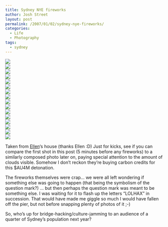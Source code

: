 ```yaml
---
title: Sydney NYE fireworks
author: Josh Street
layout: post
permalink: /2007/01/02/sydney-nye-fireworks/
categories:
  - Life
  - Photography
tags:
  - sydney
---
```

![][1]  
![][2]  
![][3]  
![][4]  
![][5]  
![][6]  
![][7]  
![][8]  
![][9]  
![][10]  
![][11]  
![][12]  
![][13]  
![][14]  
![][15]  
![][16]

Taken from [Ellen][17]&#8216;s house (thanks Ellen :D) Just for kicks, see if you can compare the first shot in this post (5 minutes before any fireworks) to a similarly composed photo later on, paying special attention to the amount of clouds visible. Somehow I don&#8217;t reckon they&#8217;re buying carbon credits for this $AU4M detonation.

The fireworks themselves were crap&#8230; we were all left wondering if something else was going to happen (that being the symbolism of the question mark?) &#8230; but then perhaps the question mark was meant to be something else. I was waiting for it to flash up the letters &#8220;LOLHAX&#8221; in succession. That would have made me giggle so much I would have fallen off the pier, but not before snapping plenty of photos of it ;-)

So, who&#8217;s up for bridge-hacking/culture-jamming to an audience of a quarter of Sydney&#8217;s population next year?

 [1]: /blog/wp-content/2007/01/nye/IMGP4668.JPG
 [2]: /blog/wp-content/2007/01/nye/IMGP4674.JPG
 [3]: /blog/wp-content/2007/01/nye/IMGP4675.JPG
 [4]: /blog/wp-content/2007/01/nye/IMGP4681.JPG
 [5]: /blog/wp-content/2007/01/nye/IMGP4686.JPG
 [6]: /blog/wp-content/2007/01/nye/IMGP4687.JPG
 [7]: /blog/wp-content/2007/01/nye/IMGP4689.JPG
 [8]: /blog/wp-content/2007/01/nye/IMGP4692.JPG
 [9]: /blog/wp-content/2007/01/nye/IMGP4694.JPG
 [10]: /blog/wp-content/2007/01/nye/IMGP4696.JPG
 [11]: /blog/wp-content/2007/01/nye/IMGP4698.JPG
 [12]: /blog/wp-content/2007/01/nye/IMGP4701.JPG
 [13]: /blog/wp-content/2007/01/nye/IMGP4716.JPG
 [14]: /blog/wp-content/2007/01/nye/IMGP4722.JPG
 [15]: /blog/wp-content/2007/01/nye/IMGP4724.JPG
 [16]: /blog/wp-content/2007/01/nye/IMGP4731.JPG
 [17]: http://tygrreyzz.blogspot.com/